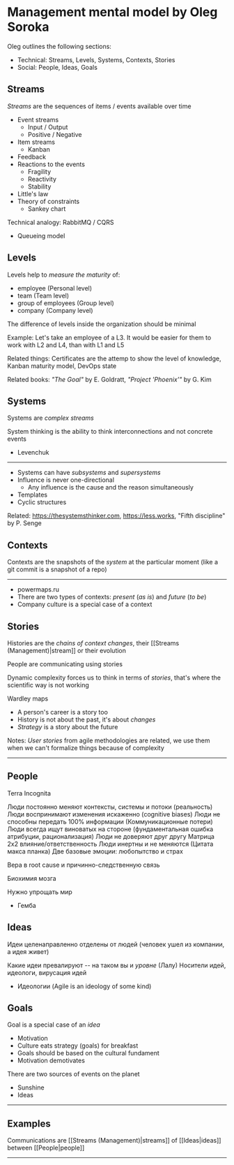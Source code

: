 # Management mental model by Oleg Soroka

Oleg outlines the following sections:

- Technical: Streams, Levels, Systems, Contexts, Stories
- Social: People, Ideas, Goals

## Streams

*Streams* are the sequences of items / events available over time

- Event streams
  - Input / Output
  - Positive / Negative
- Item streams
  - Kanban
- Feedback
- Reactions to the events
  - Fragility
  - Reactivity
  - Stability
- Little's law
- Theory of constraints
  - Sankey chart

Technical analogy: RabbitMQ / CQRS

- Queueing model

## Levels

Levels help to *measure the maturity* of:

- employee (Personal level)
- team (Team level)
- group of employees (Group level)
- company (Company level)

The difference of levels inside the organization should be minimal

Example: Let's take an employee of a L3. It would be easier for them to work with L2 and L4, than with L1 and L5

<!--
### Buzzworld

- F. Lalou
- Sociocybernetics
- Black swan, Antifragile
-->

Related things: Certificates are the attemp to show the level of knowledge, Kanban maturity model, DevOps state

Related books: *"The Goal"* by E. Goldratt, *"Project 'Phoenix'"* by G. Kim

## Systems

Systems are *complex streams*

System thinking is the ability to think interconnections and not concrete events

- Levenchuk

---

- Systems can have *subsystems* and *supersystems*
- Influence is never one-directional
	- Any influence is the cause and the reason simultaneously
- Templates
- Cyclic structures

Related: https://thesystemsthinker.com, https://less.works, "Fifth discipline" by P. Senge

## Contexts

Contexts are the snapshots of the *system* at the particular moment (like a git commit is a snapshot of a repo)

---

- powermaps.ru
- There are two types of contexts: *present* (*as is*) and *future* (*to be*)
- Company culture is a special case of a context

## Stories

Histories are the _chains of context changes_, their [[Streams (Management)|stream]] or their evolution

People are communicating using stories

Dynamic complexity forces us to think in terms of _stories_, that's where the scientific way is not working

Wardley maps

- A person's career is a story too
- History is not about the past, it's about _changes_
- _Strategy_ is a story about the future

Notes: _User stories_ from agile methodologies are related, we use them when we can't formalize things because of complexity

---

## People

Terra Incognita

Люди постоянно меняют контексты, системы и потоки (реальность)
Люди воспринимают изменения искаженно (cognitive biases)
Люди не способны передать 100% информации (Коммуникационные потери)
Люди всегда ищут виноватых на стороне (фундаментальная ошибка атрибуции, рационализация)
Люди не доверяют друг другу
Матрица 2х2 влияние/ответственность
Люди инертны и не меняются (Цитата макса планка)
Две базовые эмоции: любопытство и страх

Вера в root cause и причинно-следственную связь

Биохимия мозга

Нужно упрощать мир


- Гемба

## Ideas

Идеи целенаправленно отделены от людей (человек ушел из компании, а идея живет)

Какие идеи превалируют -- на таком вы и *уровне* (Лалу)
Носители идей, идеологи, вирусация идей

- Идеологии (Agile is an ideology of some kind)

## Goals

Goal is a special case of an *idea*

- Motivation
- Culture eats strategy (goals) for breakfast
- Goals should be based on the cultural fundament
- Motivation demotivates

There are two sources of events on the planet
- Sunshine
- Ideas


---

## Examples

Communications are [[Streams (Management)|streams]] of [[Ideas|ideas]] between [[People|people]]

---

